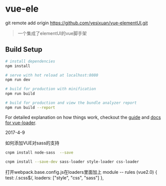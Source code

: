 # vue-ele
git remote add origin https://github.com/yesixuan/vue-elementUI.git

> 一个集成了elementUI的vue脚手架

## Build Setup

``` bash
# install dependencies
npm install

# serve with hot reload at localhost:8080
npm run dev

# build for production with minification
npm run build

# build for production and view the bundle analyzer report
npm run build --report
```

For detailed explanation on how things work, checkout the [guide](http://vuejs-templates.github.io/webpack/) and [docs for vue-loader](http://vuejs.github.io/vue-loader).

2017-4-9

如何添加VUE对sass的支持
``` bash
cnpm install node-sass  --save

cnpm install --save-dev sass-loader style-loader css-loader
```
打开webpack.base.config.js在loaders里面加上  module -- rules (vue2.0)
{
  test: /\.scss$/,
  loaders: ["style", "css", "sass"]
},